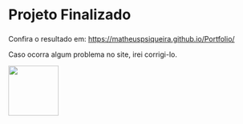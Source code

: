 # Projeto Finalizado

###

Confira o resultado em: https://matheuspsiqueira.github.io/Portfolio/

Caso ocorra algum problema no site, irei corrigi-lo.


<img src="https://uploaddeimagens.com.br/images/004/066/601/full/png-transparent-programmer-computer-programming-computer-software-allergy-miscellaneous-furniture-reading-thumbnail-removebg-preview.png?1666141581" width=100px align=center>
